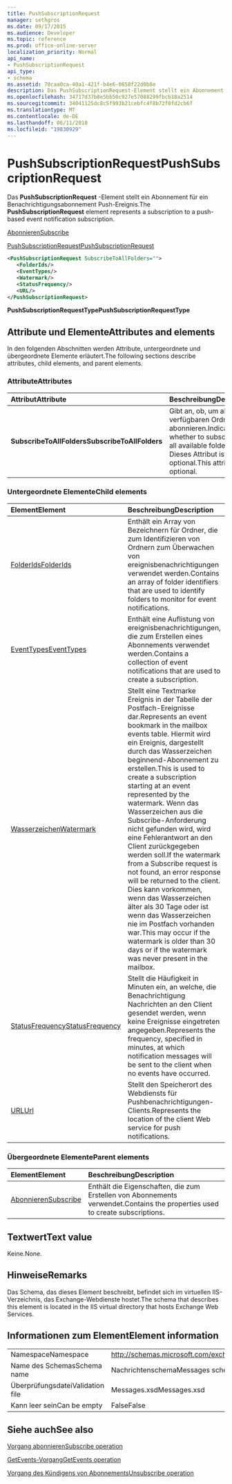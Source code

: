```yaml
---
title: PushSubscriptionRequest
manager: sethgros
ms.date: 09/17/2015
ms.audience: Developer
ms.topic: reference
ms.prod: office-online-server
localization_priority: Normal
api_name:
- PushSubscriptionRequest
api_type:
- schema
ms.assetid: 70caa0ca-40a1-421f-b4e6-0658f22d0b8e
description: Das PushSubscriptionRequest-Element stellt ein Abonnement für ein Benachrichtigungsabonnement Push-Ereignis.
ms.openlocfilehash: 34717d37b8e5bb50c927e57088299fbcb18a2514
ms.sourcegitcommit: 34041125dc8c5f993b21cebfc4f8b72f0fd2cb6f
ms.translationtype: MT
ms.contentlocale: de-DE
ms.lasthandoff: 06/11/2018
ms.locfileid: "19830929"
---
```

# <a name="pushsubscriptionrequest"></a><span data-ttu-id="76358-103">PushSubscriptionRequest</span><span class="sxs-lookup"><span data-stu-id="76358-103">PushSubscriptionRequest</span></span>

<span data-ttu-id="76358-104">Das **PushSubscriptionRequest** -Element stellt ein Abonnement für ein Benachrichtigungsabonnement Push-Ereignis.</span><span class="sxs-lookup"><span data-stu-id="76358-104">The **PushSubscriptionRequest** element represents a subscription to a push-based event notification subscription.</span></span> 
  
[<span data-ttu-id="76358-105">Abonnieren</span><span class="sxs-lookup"><span data-stu-id="76358-105">Subscribe</span></span>](subscribe.md)
  
[<span data-ttu-id="76358-106">PushSubscriptionRequest</span><span class="sxs-lookup"><span data-stu-id="76358-106">PushSubscriptionRequest</span></span>](pushsubscriptionrequest.md)
  
```XML
<PushSubscriptionRequest SubscribeToAllFolders="">
   <FolderIds/>
   <EventTypes/>
   <Watermark/>
   <StatusFrequency/>
   <URL/>
</PushSubscriptionRequest>
```

 <span data-ttu-id="76358-107">**PushSubscriptionRequestType**</span><span class="sxs-lookup"><span data-stu-id="76358-107">**PushSubscriptionRequestType**</span></span>
## <a name="attributes-and-elements"></a><span data-ttu-id="76358-108">Attribute und Elemente</span><span class="sxs-lookup"><span data-stu-id="76358-108">Attributes and elements</span></span>

<span data-ttu-id="76358-109">In den folgenden Abschnitten werden Attribute, untergeordnete und übergeordnete Elemente erläutert.</span><span class="sxs-lookup"><span data-stu-id="76358-109">The following sections describe attributes, child elements, and parent elements.</span></span>
  
### <a name="attributes"></a><span data-ttu-id="76358-110">Attribute</span><span class="sxs-lookup"><span data-stu-id="76358-110">Attributes</span></span>

|<span data-ttu-id="76358-111">**Attribut**</span><span class="sxs-lookup"><span data-stu-id="76358-111">**Attribute**</span></span>|<span data-ttu-id="76358-112">**Beschreibung**</span><span class="sxs-lookup"><span data-stu-id="76358-112">**Description**</span></span>|
|:-----|:-----|
|<span data-ttu-id="76358-113">**SubscribeToAllFolders**</span><span class="sxs-lookup"><span data-stu-id="76358-113">**SubscribeToAllFolders**</span></span> <br/> |<span data-ttu-id="76358-114">Gibt an, ob, um alle verfügbaren Ordner zu abonnieren.</span><span class="sxs-lookup"><span data-stu-id="76358-114">Indicates whether to subscribe to all available folders.</span></span> <span data-ttu-id="76358-115">Dieses Attribut ist optional.</span><span class="sxs-lookup"><span data-stu-id="76358-115">This attribute is optional.</span></span>  <br/> |
   
### <a name="child-elements"></a><span data-ttu-id="76358-116">Untergeordnete Elemente</span><span class="sxs-lookup"><span data-stu-id="76358-116">Child elements</span></span>

|<span data-ttu-id="76358-117">**Element**</span><span class="sxs-lookup"><span data-stu-id="76358-117">**Element**</span></span>|<span data-ttu-id="76358-118">**Beschreibung**</span><span class="sxs-lookup"><span data-stu-id="76358-118">**Description**</span></span>|
|:-----|:-----|
|[<span data-ttu-id="76358-119">FolderIds</span><span class="sxs-lookup"><span data-stu-id="76358-119">FolderIds</span></span>](folderids.md) <br/> |<span data-ttu-id="76358-120">Enthält ein Array von Bezeichnern für Ordner, die zum Identifizieren von Ordnern zum Überwachen von ereignisbenachrichtigungen verwendet werden.</span><span class="sxs-lookup"><span data-stu-id="76358-120">Contains an array of folder identifiers that are used to identify folders to monitor for event notifications.</span></span>  <br/> |
|[<span data-ttu-id="76358-121">EventTypes</span><span class="sxs-lookup"><span data-stu-id="76358-121">EventTypes</span></span>](eventtypes.md) <br/> |<span data-ttu-id="76358-122">Enthält eine Auflistung von ereignisbenachrichtigungen, die zum Erstellen eines Abonnements verwendet werden.</span><span class="sxs-lookup"><span data-stu-id="76358-122">Contains a collection of event notifications that are used to create a subscription.</span></span>  <br/> |
|[<span data-ttu-id="76358-123">Wasserzeichen</span><span class="sxs-lookup"><span data-stu-id="76358-123">Watermark</span></span>](watermark.md) <br/> |<span data-ttu-id="76358-124">Stellt eine Textmarke Ereignis in der Tabelle der Postfach-Ereignisse dar.</span><span class="sxs-lookup"><span data-stu-id="76358-124">Represents an event bookmark in the mailbox events table.</span></span> <span data-ttu-id="76358-125">Hiermit wird ein Ereignis, dargestellt durch das Wasserzeichen beginnend-Abonnement zu erstellen.</span><span class="sxs-lookup"><span data-stu-id="76358-125">This is used to create a subscription starting at an event represented by the watermark.</span></span> <span data-ttu-id="76358-126">Wenn das Wasserzeichen aus die Subscribe-Anforderung nicht gefunden wird, wird eine Fehlerantwort an den Client zurückgegeben werden soll.</span><span class="sxs-lookup"><span data-stu-id="76358-126">If the watermark from a Subscribe request is not found, an error response will be returned to the client.</span></span> <span data-ttu-id="76358-127">Dies kann vorkommen, wenn das Wasserzeichen älter als 30 Tage oder ist wenn das Wasserzeichen nie im Postfach vorhanden war.</span><span class="sxs-lookup"><span data-stu-id="76358-127">This may occur if the watermark is older than 30 days or if the watermark was never present in the mailbox.</span></span>  <br/> |
|[<span data-ttu-id="76358-128">StatusFrequency</span><span class="sxs-lookup"><span data-stu-id="76358-128">StatusFrequency</span></span>](statusfrequency.md) <br/> |<span data-ttu-id="76358-129">Stellt die Häufigkeit in Minuten ein, an welche, die Benachrichtigung Nachrichten an den Client gesendet werden, wenn keine Ereignisse eingetreten angegeben.</span><span class="sxs-lookup"><span data-stu-id="76358-129">Represents the frequency, specified in minutes, at which notification messages will be sent to the client when no events have occurred.</span></span>  <br/> |
|[<span data-ttu-id="76358-130">URL</span><span class="sxs-lookup"><span data-stu-id="76358-130">Url </span></span>](url-ex15websvcsotherref.md) <br/> |<span data-ttu-id="76358-131">Stellt den Speicherort des Webdiensts für Pushbenachrichtigungen-Clients.</span><span class="sxs-lookup"><span data-stu-id="76358-131">Represents the location of the client Web service for push notifications.</span></span>  <br/> |
   
### <a name="parent-elements"></a><span data-ttu-id="76358-132">Übergeordnete Elemente</span><span class="sxs-lookup"><span data-stu-id="76358-132">Parent elements</span></span>

|<span data-ttu-id="76358-133">**Element**</span><span class="sxs-lookup"><span data-stu-id="76358-133">**Element**</span></span>|<span data-ttu-id="76358-134">**Beschreibung**</span><span class="sxs-lookup"><span data-stu-id="76358-134">**Description**</span></span>|
|:-----|:-----|
|[<span data-ttu-id="76358-135">Abonnieren</span><span class="sxs-lookup"><span data-stu-id="76358-135">Subscribe</span></span>](subscribe.md) <br/> |<span data-ttu-id="76358-136">Enthält die Eigenschaften, die zum Erstellen von Abonnements verwendet.</span><span class="sxs-lookup"><span data-stu-id="76358-136">Contains the properties used to create subscriptions.</span></span>  <br/> |
   
## <a name="text-value"></a><span data-ttu-id="76358-137">Textwert</span><span class="sxs-lookup"><span data-stu-id="76358-137">Text value</span></span>

<span data-ttu-id="76358-138">Keine.</span><span class="sxs-lookup"><span data-stu-id="76358-138">None.</span></span>
  
## <a name="remarks"></a><span data-ttu-id="76358-139">Hinweise</span><span class="sxs-lookup"><span data-stu-id="76358-139">Remarks</span></span>

<span data-ttu-id="76358-140">Das Schema, das dieses Element beschreibt, befindet sich im virtuellen IIS-Verzeichnis, das Exchange-Webdienste hostet.</span><span class="sxs-lookup"><span data-stu-id="76358-140">The schema that describes this element is located in the IIS virtual directory that hosts Exchange Web Services.</span></span>
  
## <a name="element-information"></a><span data-ttu-id="76358-141">Informationen zum Element</span><span class="sxs-lookup"><span data-stu-id="76358-141">Element information</span></span>

|||
|:-----|:-----|
|<span data-ttu-id="76358-142">Namespace</span><span class="sxs-lookup"><span data-stu-id="76358-142">Namespace</span></span>  <br/> |http://schemas.microsoft.com/exchange/services/2006/messages  <br/> |
|<span data-ttu-id="76358-143">Name des Schemas</span><span class="sxs-lookup"><span data-stu-id="76358-143">Schema name</span></span>  <br/> |<span data-ttu-id="76358-144">Nachrichtenschema</span><span class="sxs-lookup"><span data-stu-id="76358-144">Messages schema</span></span>  <br/> |
|<span data-ttu-id="76358-145">Überprüfungsdatei</span><span class="sxs-lookup"><span data-stu-id="76358-145">Validation file</span></span>  <br/> |<span data-ttu-id="76358-146">Messages.xsd</span><span class="sxs-lookup"><span data-stu-id="76358-146">Messages.xsd</span></span>  <br/> |
|<span data-ttu-id="76358-147">Kann leer sein</span><span class="sxs-lookup"><span data-stu-id="76358-147">Can be empty</span></span>  <br/> |<span data-ttu-id="76358-148">False</span><span class="sxs-lookup"><span data-stu-id="76358-148">False</span></span>  <br/> |
   
## <a name="see-also"></a><span data-ttu-id="76358-149">Siehe auch</span><span class="sxs-lookup"><span data-stu-id="76358-149">See also</span></span>



[<span data-ttu-id="76358-150">Vorgang abonnieren</span><span class="sxs-lookup"><span data-stu-id="76358-150">Subscribe operation</span></span>](subscribe-operation.md)
  
[<span data-ttu-id="76358-151">GetEvents-Vorgang</span><span class="sxs-lookup"><span data-stu-id="76358-151">GetEvents operation</span></span>](getevents-operation.md)
  
[<span data-ttu-id="76358-152">Vorgang des Kündigens von Abonnements</span><span class="sxs-lookup"><span data-stu-id="76358-152">Unsubscribe operation</span></span>](unsubscribe-operation.md)

